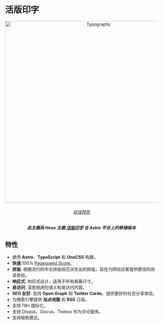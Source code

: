 # 活版印字

<p align='center'>
  <img src='./public/typograph-og.jpg' alt='Typography' width='600'/>
</p>
<h6 align='center'>
<a href="https://astro-theme-typography.vercel.app/">在线预览</a>
</h6>
<h5 align='center'>
<b>此主题系 Hexo 主题 <a href="https://github.com/sumimakito/hexo-theme-typography">活版印字</a> 在 Astro 平台上的移植版本</b>
</h5>
</p>

## 特性

- 使用 **Astro**、**TypeScript** 和 **UnoCSS** 构建。
- **快速**:100% [Pagespeed Score](https://pagespeed.web.dev/analysis/https-astro-theme-typography-vercel-app/j34nq9tx0s?form_factor=desktop)。
- **排版**: 根据流行的中文排版规范派生出的排版，旨在为网站访客提供更佳的阅读体验。
- **响应式**: 响应式设计，适用于所有屏幕尺寸。
- **易访问**: 深思熟虑的语义和易访问内容。
- **SEO 友好**: 支持 **Open Graph** 和 **Twitter Cards**，提供更好的社交分享体验。
- 为搜索引擎提供 **站点地图** 和 **RSS** 订阅。
- 支持 i18n 国际化。
- 支持 Disqus、Giscus、Twikoo 作为评论服务。
- 支持暗色模式。